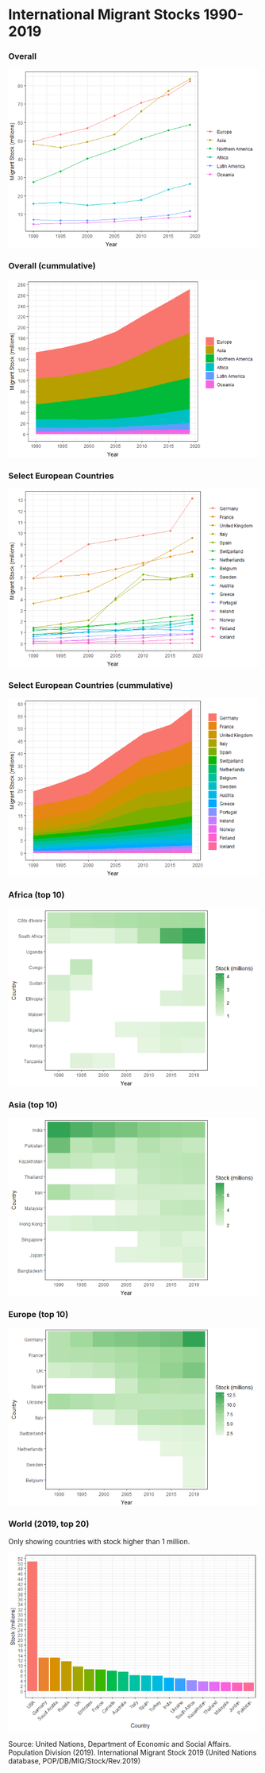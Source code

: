 International Migrant Stocks 1990-2019
================

### Overall

![](unfpa_files/figure-gfm/1-1.png)<!-- -->

### Overall (cummulative)

![](unfpa_files/figure-gfm/2-1.png)<!-- -->

### Select European Countries

![](unfpa_files/figure-gfm/3-1.png)<!-- -->

### Select European Countries (cummulative)

![](unfpa_files/figure-gfm/4-1.png)<!-- -->

### Africa (top 10)

![](unfpa_files/figure-gfm/5-1.png)<!-- -->

### Asia (top 10)

![](unfpa_files/figure-gfm/8-1.png)<!-- -->

### Europe (top 10)

![](unfpa_files/figure-gfm/6-1.png)<!-- -->

### World (2019, top 20)

Only showing countries with stock higher than 1 million.

![](unfpa_files/figure-gfm/7-1.png)<!-- -->

Source: United Nations, Department of Economic and Social Affairs.
Population Division (2019). International Migrant Stock 2019 (United
Nations database, POP/DB/MIG/Stock/Rev.2019)

